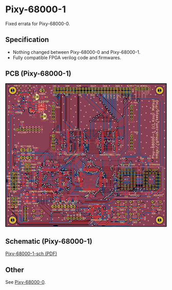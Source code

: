 # Pixy-68000-1

Fixed errata for Pixy-68000-0.

## Specification

* Nothing changed between Pixy-68000-0 and Pixy-68000-1.
* Fully compatible FPGA verilog code and firmwares.

## PCB (Pixy-68000-1)

![PCB](Images/Pixy-68000-1-pcb.png)

## Schematic (Pixy-68000-1)

[Pixy-68000-1-sch (PDF)](Images/Pixy-68000-1-sch.pdf)

## Other

See [Pixy-68000-0](../Pixy-68000-0/README.md).
